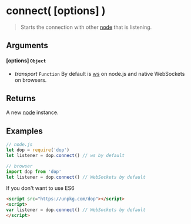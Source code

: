# connect( [options] )

> Starts the connection with other [node](/javascript/api/node) that is listening.

## Arguments

#### [options] `Object`
- *transport* `Function` By default is [ws](https://github.com/websockets/ws) on node.js and native WebSockets on browsers.

## Returns

A new [node](/javascript/api/node) instance.


## Examples

```js
// node.js
let dop = require('dop')
let listener = dop.connect() // ws by default
```

```js
// browser
import dop from 'dop'
let listener = dop.connect() // WebSockets by default
```

If you don't want to use ES6

```html
<script src="https://unpkg.com/dop"></script>
<script>
var listener = dop.connect() // WebSockets by default
</script>
```